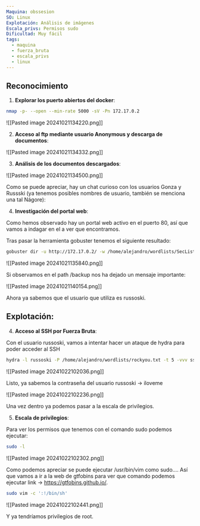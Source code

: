 ```yaml
---
Maquina: obssesion
SO: Linux
Explotación: Análisis de imágenes
Escala_privs: Permisos sudo
Dificultad: Muy fácil
tags:
  - maquina
  - fuerza_bruta
  - escala_privs
  - linux
---
```

## Reconocimiento

1. **Explorar los puerto abiertos del docker**: 

```bash 
nmap -p- --open --min-rate 5000 -sV -Pn 172.17.0.2
```

![[Pasted image 20241021134220.png]]

2. **Acceso al ftp mediante usuario Anonymous y descarga de documentos**:

![[Pasted image 20241021134332.png]]

3. **Análisis de los documentos descargados**:

![[Pasted image 20241021134500.png]]

Como se puede apreciar, hay un chat curioso con los usuarios Gonza y Russski (ya tenemos posibles nombres de usuario, también se menciona una tal Nágore):

4. **Investigación del portal web**:

Como hemos observado hay un portal web activo en el puerto 80, así que vamos a indagar en el a ver que encontramos.

Tras pasar la herramienta gobuster tenemos el siguiente resultado:

```bash 
gobuster dir -u http://172.17.0.2/ -w /home/alejandro/wordlists/SecLists/Discovery/Web-Content/common.txt
```

![[Pasted image 20241021135840.png]]

Si observamos en el path /backup nos ha dejado un mensaje importante:

![[Pasted image 20241021140154.png]]

Ahora ya sabemos que el usuario que utiliza es russoski.

## Explotación:

4. **Acceso al SSH por Fuerza Bruta**:

Con el usuario russoski, vamos a intentar hacer un ataque de hydra para poder acceder al SSH

```bash 
hydra -l russoski -P /home/alejandro/wordlists/rockyou.txt -t 5 -vvv ssh://172.17.0.2
```

![[Pasted image 20241022102036.png]]

Listo, ya sabemos la contraseña del usuario russoski -> iloveme

![[Pasted image 20241022102236.png]]

Una vez dentro ya podemos pasar a la escala de privilegios.

5. **Escala de privilegios**:

Para ver los permisos que tenemos con el comando sudo podemos ejecutar:

```bash 
sudo -l
```

![[Pasted image 20241022102302.png]]

Como podemos apreciar se puede ejecutar /usr/bin/vim como sudo.... Así que vamos a ir a la web de gtfobins para ver que comando podemos ejecutar link -> https://gtfobins.github.io/.

```bash 
sudo vim -c ':!/bin/sh'
```

![[Pasted image 20241022102441.png]]

Y ya tendríamos privilegios de root.